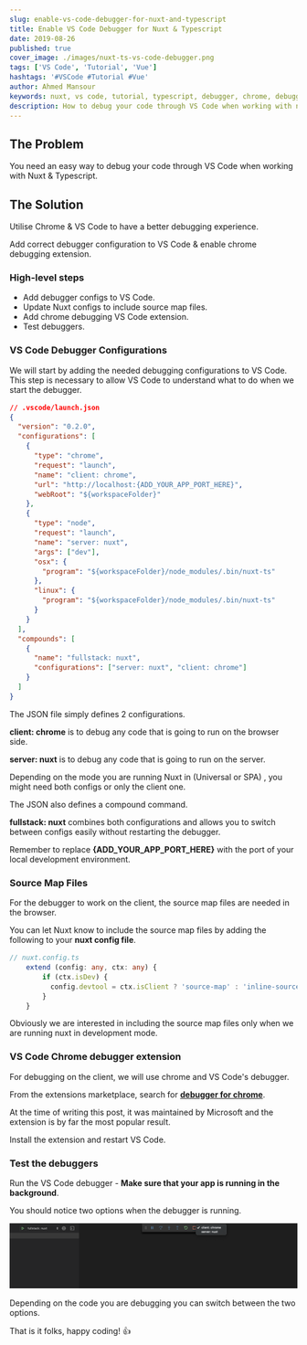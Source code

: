 ```yaml
---
slug: enable-vs-code-debugger-for-nuxt-and-typescript
title: Enable VS Code Debugger for Nuxt & Typescript
date: 2019-08-26
published: true
cover_image: ./images/nuxt-ts-vs-code-debugger.png
tags: ['VS Code', 'Tutorial', 'Vue']
hashtags: '#VSCode #Tutorial #Vue'
author: Ahmed Mansour
keywords: nuxt, vs code, tutorial, typescript, debugger, chrome, debugging, ts, vue, vue.js
description: How to debug your code through VS Code when working with nuxt & typescript.
---
```


## The Problem

You need an easy way to debug your code through VS Code when working with Nuxt & Typescript.

## The Solution

Utilise Chrome & VS Code to have a better debugging experience. 

Add correct debugger configuration to VS Code & enable chrome debugging extension.

### High-level steps

- Add debugger configs to VS Code.
- Update Nuxt configs to include source map files.
- Add chrome debugging VS Code extension. 
- Test debuggers.

### VS Code Debugger Configurations

We will start by adding the needed debugging configurations to VS Code. This step is necessary to allow VS Code to understand what to do when we start the debugger.

```json
// .vscode/launch.json
{
  "version": "0.2.0",
  "configurations": [
    {
      "type": "chrome",
      "request": "launch",
      "name": "client: chrome",
      "url": "http://localhost:{ADD_YOUR_APP_PORT_HERE}",
      "webRoot": "${workspaceFolder}"
    },
    {
      "type": "node",
      "request": "launch",
      "name": "server: nuxt",
      "args": ["dev"],
      "osx": {
        "program": "${workspaceFolder}/node_modules/.bin/nuxt-ts"
      },
      "linux": {
        "program": "${workspaceFolder}/node_modules/.bin/nuxt-ts"
      }
    }
  ],
  "compounds": [
    {
      "name": "fullstack: nuxt",
      "configurations": ["server: nuxt", "client: chrome"]
    }
  ]
}
```
The JSON file simply defines 2 configurations. 

**client: chrome** is to debug any code that is going to run on the browser side.

**server: nuxt** is to debug any code that is going to run on the server.

Depending on the mode you are running Nuxt in (Universal or SPA) , you might need both configs or only the client one.

The JSON also defines a compound command.

**fullstack: nuxt** combines both configurations and allows you to switch between configs easily without restarting the debugger.

Remember to replace **{ADD_YOUR_APP_PORT_HERE}** with the port of your local development environment.

### Source Map Files

For the debugger to work on the client, the source map files are needed in the browser.

You can let Nuxt know to include the source map files by adding the following to your **nuxt config file**. 

```ts
// nuxt.config.ts
    extend (config: any, ctx: any) {
        if (ctx.isDev) {
          config.devtool = ctx.isClient ? 'source-map' : 'inline-source-map'
        }
    }
```

Obviously we are interested in including the source map files only when we are running nuxt in development mode.

### VS Code Chrome debugger extension

For debugging on the client, we will use chrome and VS Code's debugger.

From the extensions marketplace, search for **[debugger for chrome][1]**.

At the time of writing this post, it was maintained by Microsoft and the extension is by far the most popular result.

Install the extension and restart VS Code.

### Test the debuggers

Run the VS Code debugger - **Make sure that your app is running in the background**. 

You should notice two options when the debugger is running.

![Screenshot of how VS Code debugger running nuxt typescript configurations.](./images/nuxt-ts-vs-debugger-running.png)

Depending on the code you are debugging you can switch between the two options.

That is it folks, happy coding! 👍


[1]: https://marketplace.visualstudio.com/items?itemName=msjsdiag.debugger-for-chrome
